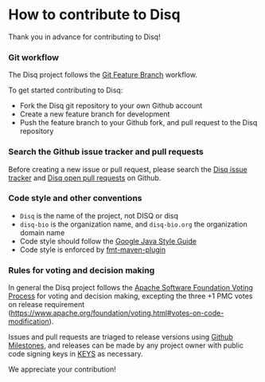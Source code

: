How to contribute to Disq
=========================

Thank you in advance for contributing to Disq!

### Git workflow

The Disq project follows the [Git Feature Branch](https://www.atlassian.com/git/tutorials/comparing-workflows/feature-branch-workflow) workflow.

To get started contributing to Disq:

* Fork the Disq git repository to your own Github account
* Create a new feature branch for development
* Push the feature branch to your Github fork, and pull request to the Disq repository


### Search the Github issue tracker and pull requests

Before creating a new issue or pull request, please search the [Disq issue tracker](https://github.com/disq-bio/disq/issues)
and [Disq open pull requests](https://github.com/disq-bio/disq/pulls) on Github.


### Code style and other conventions

* `Disq` is the name of the project, not DISQ or disq
* `disq-bio` is the organization name, and `disq-bio.org` the organization domain name
* Code style should follow the [Google Java Style Guide](https://google.github.io/styleguide/javaguide.html)
* Code style is enforced by [fmt-maven-plugin](https://github.com/coveo/fmt-maven-plugin)


### Rules for voting and decision making

In general the Disq project follows the [Apache Software Foundation Voting Process](https://www.apache.org/foundation/voting.html)
for voting and decision making, excepting the three +1 PMC votes on release requirement (https://www.apache.org/foundation/voting.html#votes-on-code-modification).

Issues and pull requests are triaged to release versions using [Github Milestones](https://github.com/disq-bio/disq/milestones), and releases
can be made by any project owner with public code signing keys in [KEYS](https://github.com/disq-bio/disq/blob/master/KEYS) as necessary.


We appreciate your contribution!

